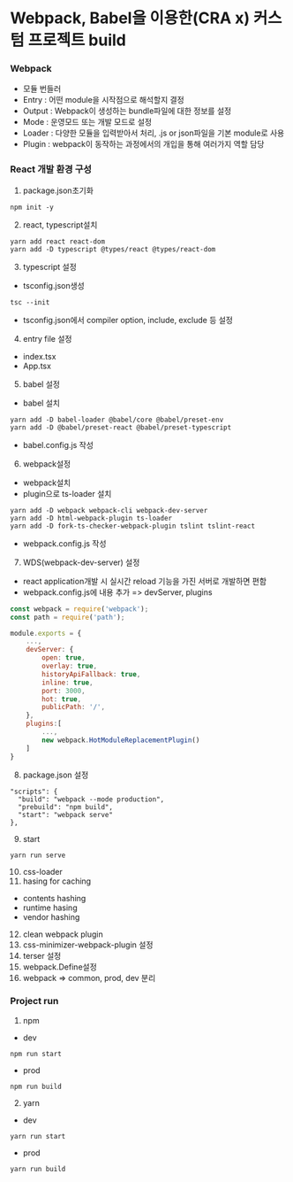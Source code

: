 # Webpack, Babel을 이용한(CRA x) 커스텀 프로젝트 build

### Webpack
- 모듈 번들러
- Entry : 어떤 module을 시작점으로 해석할지 결정
- Output : Webpack이 생성하는 bundle파일에 대한 정보를 설정
- Mode : 운영모드 또는 개발 모드로 설정
- Loader : 다양한 모듈을 입력받아서 처리, .js or json파일을 기본 module로 사용
- Plugin : webpack이 동작하는 과정에서의 개입을 통해 여러가지 역할 담당

### React 개발 환경 구성
1. package.json초기화
```
npm init -y
```

2. react, typescript설치
```
yarn add react react-dom
yarn add -D typescript @types/react @types/react-dom
```

3. typescript 설정
- tsconfig.json생성
```
tsc --init
```
- tsconfig.json에서 compiler option, include, exclude 등 설정

4. entry file 설정
- index.tsx
- App.tsx

5. babel 설정
- babel 설치
```
yarn add -D babel-loader @babel/core @babel/preset-env
yarn add -D @babel/preset-react @babel/preset-typescript
```
- babel.config.js 작성

6. webpack설정 
- webpack설치
- plugin으로 ts-loader 설치
```
yarn add -D webpack webpack-cli webpack-dev-server
yarn add -D html-webpack-plugin ts-loader
yarn add -D fork-ts-checker-webpack-plugin tslint tslint-react
```
- webpack.config.js 작성

7. WDS(webpack-dev-server) 설정
- react application개발 시 실시간 reload 기능을 가진 서버로 개발하면 편함
- webpack.config.js에 내용 추가 => devServer, plugins
```js
const webpack = require('webpack');
const path = require('path');

module.exports = {
    ...,
    devServer: {
        open: true,
        overlay: true,
        historyApiFallback: true,
        inline: true,
        port: 3000,
        hot: true,
        publicPath: '/',
    },
    plugins:[
        ...,
        new webpack.HotModuleReplacementPlugin()
    ]
}
```
8. package.json 설정
```
"scripts": {
  "build": "webpack --mode production",
  "prebuild": "npm build",
  "start": "webpack serve"
},
```

9. start
```
yarn run serve
```

10. css-loader
11. hasing for caching
- contents hashing
- runtime hasing
- vendor hashing
12. clean webpack plugin
13. css-minimizer-webpack-plugin 설정
14. terser 설정
15. webpack.Define설정
16. webpack => common, prod, dev 분리

### Project run
1. npm
- dev
```
npm run start
```
- prod
```
npm run build
```

2. yarn
- dev
```
yarn run start
```
- prod
```
yarn run build
```